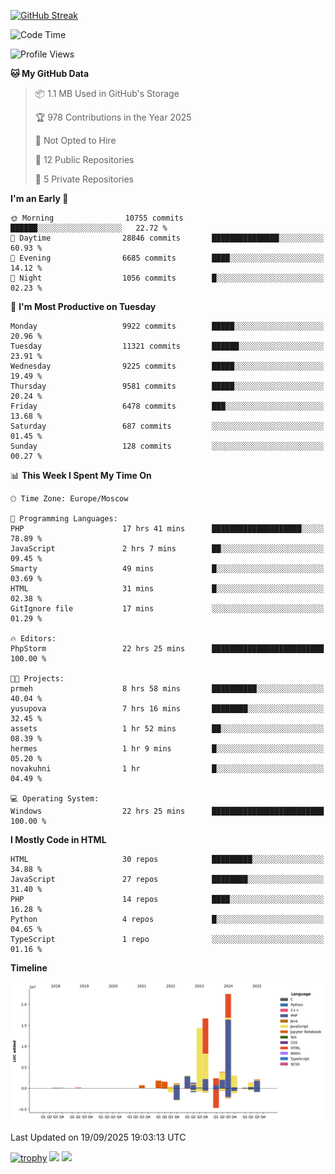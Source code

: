 [![GitHub Streak](https://github-readme-streak-stats.herokuapp.com/?user=yogik10)](https://git.io/streak-stats)
<!--START_SECTION:waka-->
![Code Time](http://img.shields.io/badge/Code%20Time-1%2C657%20hrs%2023%20mins-blue)

![Profile Views](http://img.shields.io/badge/Profile%20Views-0-blue)

**🐱 My GitHub Data** 

> 📦 1.1 MB Used in GitHub's Storage 
 > 
> 🏆 978 Contributions in the Year 2025
 > 
> 🚫 Not Opted to Hire
 > 
> 📜 12 Public Repositories 
 > 
> 🔑 5 Private Repositories 
 > 
**I'm an Early 🐤** 

```text
🌞 Morning                10755 commits       ██████░░░░░░░░░░░░░░░░░░░   22.72 % 
🌆 Daytime                28846 commits       ███████████████░░░░░░░░░░   60.93 % 
🌃 Evening                6685 commits        ████░░░░░░░░░░░░░░░░░░░░░   14.12 % 
🌙 Night                  1056 commits        █░░░░░░░░░░░░░░░░░░░░░░░░   02.23 % 
```
📅 **I'm Most Productive on Tuesday** 

```text
Monday                   9922 commits        █████░░░░░░░░░░░░░░░░░░░░   20.96 % 
Tuesday                  11321 commits       ██████░░░░░░░░░░░░░░░░░░░   23.91 % 
Wednesday                9225 commits        █████░░░░░░░░░░░░░░░░░░░░   19.49 % 
Thursday                 9581 commits        █████░░░░░░░░░░░░░░░░░░░░   20.24 % 
Friday                   6478 commits        ███░░░░░░░░░░░░░░░░░░░░░░   13.68 % 
Saturday                 687 commits         ░░░░░░░░░░░░░░░░░░░░░░░░░   01.45 % 
Sunday                   128 commits         ░░░░░░░░░░░░░░░░░░░░░░░░░   00.27 % 
```


📊 **This Week I Spent My Time On** 

```text
🕑︎ Time Zone: Europe/Moscow

💬 Programming Languages: 
PHP                      17 hrs 41 mins      ████████████████████░░░░░   78.89 % 
JavaScript               2 hrs 7 mins        ██░░░░░░░░░░░░░░░░░░░░░░░   09.45 % 
Smarty                   49 mins             █░░░░░░░░░░░░░░░░░░░░░░░░   03.69 % 
HTML                     31 mins             █░░░░░░░░░░░░░░░░░░░░░░░░   02.38 % 
GitIgnore file           17 mins             ░░░░░░░░░░░░░░░░░░░░░░░░░   01.29 % 

🔥 Editors: 
PhpStorm                 22 hrs 25 mins      █████████████████████████   100.00 % 

🐱‍💻 Projects: 
prmeh                    8 hrs 58 mins       ██████████░░░░░░░░░░░░░░░   40.04 % 
yusupova                 7 hrs 16 mins       ████████░░░░░░░░░░░░░░░░░   32.45 % 
assets                   1 hr 52 mins        ██░░░░░░░░░░░░░░░░░░░░░░░   08.39 % 
hermes                   1 hr 9 mins         █░░░░░░░░░░░░░░░░░░░░░░░░   05.20 % 
novakuhni                1 hr                █░░░░░░░░░░░░░░░░░░░░░░░░   04.49 % 

💻 Operating System: 
Windows                  22 hrs 25 mins      █████████████████████████   100.00 % 
```

**I Mostly Code in HTML** 

```text
HTML                     30 repos            █████████░░░░░░░░░░░░░░░░   34.88 % 
JavaScript               27 repos            ████████░░░░░░░░░░░░░░░░░   31.40 % 
PHP                      14 repos            ████░░░░░░░░░░░░░░░░░░░░░   16.28 % 
Python                   4 repos             █░░░░░░░░░░░░░░░░░░░░░░░░   04.65 % 
TypeScript               1 repo              ░░░░░░░░░░░░░░░░░░░░░░░░░   01.16 % 
```



**Timeline**

![Lines of Code chart](https://raw.githubusercontent.com/Yogik10/Yogik10/main/assets/bar_graph.png)


 Last Updated on 19/09/2025 19:03:13 UTC
<!--END_SECTION:waka-->
[![trophy](https://github-profile-trophy.vercel.app/?username=yogik10)](https://github.com/ryo-ma/github-profile-trophy)
![](https://github-profile-summary-cards.vercel.app/api/cards/profile-details?username=yogik10&theme=solarized_dark)
![](https://github-profile-summary-cards.vercel.app/api/cards/most-commit-language?username=yogik10&theme=solarized_dark)


